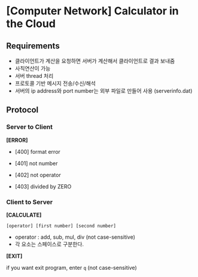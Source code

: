 # [Computer Network] Calculator in the Cloud
## Requirements

- 클라이언트가 계산을 요청하면 서버가 계산해서 클라이언트로 결과 보내줌
- 사칙연산이 가능
- 서버 thread 처리
- 프로토콜 기반 메시지 전송/수신/해석
- 서버의 ip address와 port number는 외부 파일로 만들어 사용 (serverinfo.dat)

## Protocol

### Server to Client

**[ERROR]**

- [400] format error

- [401] not number

- [402] not operator

- [403] divided by ZERO



### Client to Server
**[CALCULATE]**

`[operator] [first number] [second number]`

- operator : add, sub, mul, div (not case-sensitive)
- 각 요소는 스페이스로 구분한다.

**[EXIT]**

if you want exit program, enter `q` (not case-sensitive)
